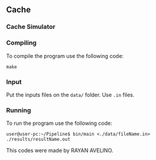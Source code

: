 ## Cache ##

### Cache Simulator ###



### Compiling ###

To compile the program use the following code:

`make`

### Input ###

Put the inputs files on the `data/` folder. Use `.in` files.

### Running ###

To run the program use the following code:

`user@user-pc:~/Pipeline$ bin/main <./data/fileName.in> ./results/resultName.out`

This codes were made by RAYAN AVELINO.

